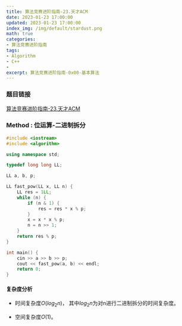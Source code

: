 ```yaml
---
title: 算法竞赛进阶指南-23.天才ACM
date: 2023-01-23 17:00:00
updated: 2023-01-23 17:00:00
index_img: /img/default/stardust.png
math: true
categories:
- 算法竞赛进阶指南
tags: 
- Algorithm
- C++
- 
excerpt: 算法竞赛进阶指南-0x00-基本算法
---
```


### 题目链接

 [算法竞赛进阶指南-23.天才ACM](https://www.acwing.com/problem/content/111/)

### Method : 位运算-二进制拆分

```c++
#include <iostream>
#include <algorithm>

using namespace std;

typedef long long LL;

LL a, b, p;

LL fast_pow(LL x, LL n) {
    LL res = 1LL;
    while (n) {
        if (n & 1) {
            res = res * x % p;
        }
        x = x * x % p;
        n = n >> 1;
    }
    return res % p;
}

int main() {
    cin >> a >> b >> p;
    cout << fast_pow(a, b) << endl;
    return 0;
}
```

#### 复杂度分析

- 时间复杂度${O(log_2n)}$， 其中$log_2n$为对n进行二进制拆分的时间复杂度。

- 空间复杂度${O(1)}$。